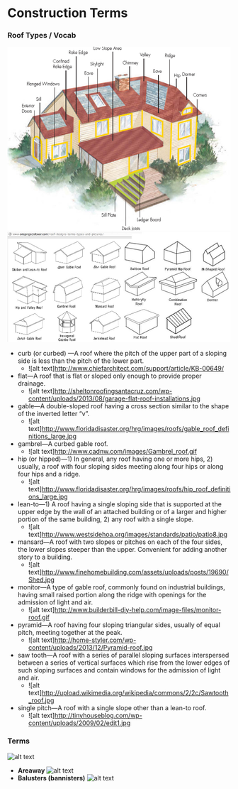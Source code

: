Construction Terms
==================
### Roof Types / Vocab
![alt text](/imgs/r1.jpg)
![alt text](/imgs/r2.jpg)

+ curb (or curbed) —A roof where the pitch of the upper part of a sloping side is less than the pitch of the lower part. 
    * ![alt text]http://www.chiefarchitect.com/support/article/KB-00649/
+ flat—A roof that is flat or sloped only enough to provide proper drainage.
    * ![alt text]http://sheltonroofingsantacruz.com/wp-content/uploads/2013/08/garage-flat-roof-installations.jpg
+ gable—A double-sloped roof having a cross section similar to the shape of the inverted letter “v”.
    * ![alt text]http://www.floridadisaster.org/hrg/images/roofs/gable_roof_definitions_large.jpg
+ gambrel—A curbed gable roof.
    * ![alt text]http://www.cadnw.com/images/Gambrel_roof.gif         
+ hip (or hipped)—1) In general, any roof having one or more hips, 2) usually, a roof with four sloping sides meeting along four hips or along four hips and a ridge.
    * ![alt text]http://www.floridadisaster.org/hrg/images/roofs/hip_roof_definitions_large.jpg
+ lean-to—1) A roof having a single sloping side that is supported at the upper edge by the wall of an attached building or of a larger and higher portion of the same building, 2) any roof with a single slope. 
    * ![alt text]http://www.westsidehoa.org/images/standards/patio/patio8.jpg
+ mansard—A roof with two slopes or pitches on each of the four sides, the lower slopes steeper than the upper. Convenient for adding another story to a building. 
    * ![alt text]http://www.finehomebuilding.com/assets/uploads/posts/19690/Shed.jpg
+ monitor—A type of gable roof, commonly found on industrial buildings, having small raised portion along the ridge with openings for the admission of light and air.
    * ![alt text]http://www.builderbill-diy-help.com/image-files/monitor-roof.gif
+ pyramid—A roof having four sloping triangular sides, usually of equal pitch, meeting together at the peak. 
    * ![alt text]http://home-styler.com/wp-content/uploads/2013/12/Pyramid-roof.jpg
+ saw tooth—A roof with a series of parallel sloping surfaces interspersed between a series of vertical surfaces which rise from the lower edges of such sloping surfaces and contain windows for the admission of light and air.
    * ![alt text]http://upload.wikimedia.org/wikipedia/commons/2/2c/Sawtooth_roof.jpg
+ single pitch—A roof with a single slope other than a lean-to roof.
    * ![alt text]http://tinyhouseblog.com/wp-content/uploads/2009/02/edit1.jpg


### Terms
![alt text](http://www.windsorone.com/images/stool-1.png)
+ __Areaway__
![alt text](http://www.euroamericaninc.com/concrete%20areaway.jpg)
+ __Balusters (bannisters)__
![alt text](http://www.lapedreranaturalstones.com/exclusives/images/balusters_hd.jpg)